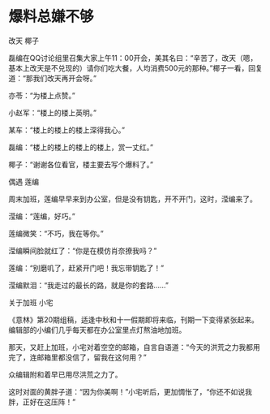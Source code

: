 # 爆料总嫌不够

改天 椰子 

磊编在QQ讨论组里召集大家上午11：00开会，美其名曰：“辛苦了，改天（嗯，基本上改天是不兑现的）请你们吃大餐，人均消费500元的那种。”椰子一看，回复道：“那我们改天再开会呀。” 

亦苓：“为楼上点赞。” 

小赵军：“楼上的楼上英明。” 

某车：“楼上的楼上的楼上深得我心。” 

磊编：“楼上的楼上的楼上的楼上，赏一丈红。” 

椰子：“谢谢各位看官，楼主要去写个爆料了。” 

偶遇 莲编 

周末加班，莲编早早来到办公室，但是没有钥匙，开不开门，这时，滢编来了。 

滢编：“莲编，好巧。” 

莲编微笑：“不巧，我在等你。” 

滢编瞬间脸就红了：“你是在模仿肖奈撩我吗？” 

莲编：“别磨叽了，赶紧开门吧！我忘带钥匙了！” 

滢编默泪：“我走过的最长的路，就是你的套路……” 

关于加班 小宅 

《意林》第20期组稿，适逢中秋和十一假期即将来临，刊期一下变得紧张起来。编辑部的小编们几乎每天都在办公室里点灯熬油地加班。 

那天，又赶上加班，小宅对着空空的邮箱，自言自语道：“今天的洪荒之力我都用完了，连邮箱里都没信了，留我在这何用？” 

众编辑附和着早已用尽洪荒之力了。 

这时对面的黄胖子道：“因为你美啊！”小宅听后，更加惆怅了，“你还不如说我胖，正好在这压阵！”